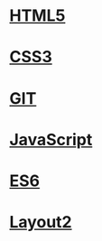 # [HTML5](./HTML-CSS-JS-BASIC/HTML5.md)

# [CSS3](./HTML-CSS-JS-BASIC/CSS3.md)

# [GIT](./HTML-CSS-JS-BASIC/github.md)

# [JavaScript](./HTML-CSS-JS-BASIC/JS.md)
# [ES6](./HTML-CSS-JS-BASIC/ES6.md)

# [Layout2](https://sadioho.github.io/Layout-2/)

